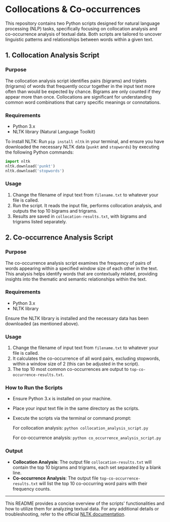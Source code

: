 # Collocations & Co-occurrences

This repository contains two Python scripts designed for natural language processing (NLP) tasks, specifically focusing on collocation analysis and co-occurrence analysis of textual data. Both scripts are tailored to uncover linguistic patterns and relationships between words within a given text.

## 1. Collocation Analysis Script

### Purpose

The collocation analysis script identifies pairs (bigrams) and triplets (trigrams) of words that frequently occur together in the input text more often than would be expected by chance. Bigrams are only counted if they appear more than once. Collocations are significant for understanding common word combinations that carry specific meanings or connotations.

### Requirements

- Python 3.x
- NLTK library (Natural Language Toolkit)

To install NLTK: Run `pip install nltk` in your terminal, and ensure you have downloaded the necessary NLTK data (`punkt` and `stopwords`) by executing the following Python commands:

```python
import nltk
nltk.download('punkt')
nltk.download('stopwords')
```

### Usage

1. Change the filename of input text from `filename.txt` to whatever your file is called.
2. Run the script. It reads the input file, performs collocation analysis, and outputs the top 10 bigrams and trigrams.
3. Results are saved in `collocation-results.txt`, with bigrams and trigrams listed separately.

## 2. Co-occurrence Analysis Script

### Purpose

The co-occurrence analysis script examines the frequency of pairs of words appearing within a specified window size of each other in the text. This analysis helps identify words that are contextually related, providing insights into the thematic and semantic relationships within the text.

### Requirements

- Python 3.x
- NLTK library

Ensure the NLTK library is installed and the necessary data has been downloaded (as mentioned above).

### Usage

1. Change the filename of input text from `filename.txt` to whatever your file is called.
2. It calculates the co-occurrence of all word pairs, excluding stopwords, within a window size of 2 (this can be adjusted in the script).
3. The top 10 most common co-occurrences are output to `top-co-occurrence-results.txt`.

### How to Run the Scripts

- Ensure Python 3.x is installed on your machine.
- Place your input text file in the same directory as the scripts.
- Execute the scripts via the terminal or command prompt:
  
  For collocation analysis: `python collocation_analysis_script.py`
  
  For co-occurrence analysis: `python co_occurrence_analysis_script.py`

### Output

- **Collocation Analysis**: The output file `collocation-results.txt` will contain the top 10 bigrams and trigrams, each set separated by a blank line.
- **Co-occurrence Analysis**: The output file `top-co-occurrence-results.txt` will list the top 10 co-occurring word pairs with their frequency counts.

---

This README provides a concise overview of the scripts' functionalities and how to utilize them for analyzing textual data. For any additional details or troubleshooting, refer to the official [NLTK documentation](http://www.nltk.org/).